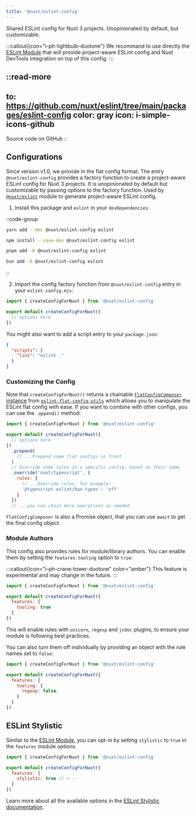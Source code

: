 ```yaml
---
title: '@nuxt/eslint-config'
---
```


Shared ESLint config for Nuxt 3 projects. Unopinionated by default, but customizable.

:::callout{icon="i-ph-lightbulb-duotone"}
We recommand to use directly the [ESLint Module](/packages/module) that will provide project-aware ESLint config and Nuxt DevTools integration on top of this config.
:::

::read-more
---
to: https://github.com/nuxt/eslint/tree/main/packages/eslint-config
color: gray
icon: i-simple-icons-github
---
Source code on GitHub
::


## Configurations

Since version v1.0, we provide in the flat config format. The entry `@nuxt/eslint-config` provides a factory function to create a project-aware ESLint config for Nuxt 3 projects. It is unopinionated by default but customizable by passing options to the factory function. Used by [`@nuxt/eslint`](/packages/module) module to generate project-aware ESLint config.

1. Install this package and `eslint` in your `devDependencies`.

::code-group
```bash [yarn]
yarn add --dev @nuxt/eslint-config eslint
```
```bash [npm]
npm install --save-dev @nuxt/eslint-config eslint
```
```bash [pnpm]
pnpm add -D @nuxt/eslint-config eslint
```
```bash [bun]
bun add -D @nuxt/eslint-config eslint
```
::

2. Import the config factory function from `@nuxt/eslint-config` entry in your `eslint.config.mjs`:

```js [eslint.config.mjs]
import { createConfigForNuxt } from '@nuxt/eslint-config'

export default createConfigForNuxt({
  // options here
})
```

You might also want to add a script entry to your `package.json`:

```json [package.json]
{
  "scripts": {
    "lint": "eslint ."
  }
}
```

### Customizing the Config

Note that `createConfigForNuxt()` returns a chainable [`FlatConfigComposer` instance](https://github.com/antfu/eslint-flat-config-utils#composer) from [`eslint-flat-config-utils`](https://github.com/antfu/eslint-flat-config-utils) which allows you to manipulate the ESLint flat config with ease. If you want to combine with other configs, you can use the `.append()` method:

```js [eslint.config.mjs]
import { createConfigForNuxt } from '@nuxt/eslint-config'

export default createConfigForNuxt({
  // options here
})
  .prepend(
    // ...Prepend some flat configs in front
  )
  // Override some rules in a specific config, based on their name
  .override('nuxt/typescript', {
    rules: {
      // ...Override rules, for example:
      '@typescript-eslint/ban-types': 'off'
    }
  })
  // ...you can chain more operations as needed
```

`FlatConfigComposer` is also a Promise object, that you can use `await` to get the final config object.

### Module Authors

This config also provides rules for module/library authors. You can enable them by setting the `features.tooling` option to `true`:

:::callout{icon="i-ph-crane-tower-duotone" color="amber"}
This feature is experimental and may change in the future.
:::

```js [eslint.config.mjs]
import { createConfigForNuxt } from '@nuxt/eslint-config'

export default createConfigForNuxt({
  features: {
    tooling: true
  }
})
```

This will enable rules with `unicorn`, `regexp` and `jsdoc` plugins, to ensure your module is following best practices.

You can also turn them off individually by providing an object with the rule names set to `false`:

```js [eslint.config.mjs]
import { createConfigForNuxt } from '@nuxt/eslint-config'

export default createConfigForNuxt({
  features: {
    tooling: {
      regexp: false,
    }
  }
})
```

## ESLint Stylistic

Similar to the [ESLint Module](https://eslint.nuxt.com/packages/module#eslint-stylistic), you can opt-in by setting `stylistic` to `true` in the `features` module options.

```js [eslint.config.mjs]
import { createConfigForNuxt } from '@nuxt/eslint-config'

export default createConfigForNuxt({
  features: {
    stylistic: true // <---
  }
})
```

Learn more about all the available options in the [ESLint Stylistic documentation](https://eslint.style/guide/config-presets#configuration-factory).
